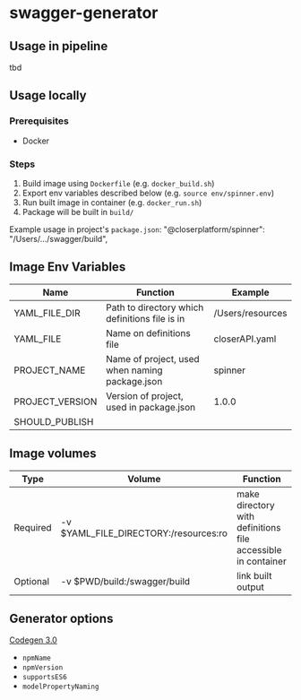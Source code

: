 # swagger-generator


## Usage in pipeline
tbd
## Usage locally
### Prerequisites
  - Docker
### Steps
 1. Build image using `Dockerfile` (e.g. `docker_build.sh`)
 2. Export env variables described below (e.g. `source env/spinner.env`)
 3. Run built image in container (e.g. `docker_run.sh`)
 4. Package will be built in `build/`

Example usage in project's `package.json`:
"@closerplatform/spinner": "/Users/.../swagger/build",

## Image Env Variables
| Name | Function | Example |
| ---- | -------- | ------- |
| YAML_FILE_DIR | Path to directory which definitions file is in | /Users/resources
| YAML_FILE | Name on definitions file | closerAPI.yaml
| PROJECT_NAME | Name of project, used when naming package.json | spinner |
| PROJECT_VERSION | Version of project, used in package.json | 1.0.0 |
| SHOULD_PUBLISH |  |

## Image volumes
| Type | Volume | Function |
| ---- | ------ | -------- |
| Required | -v $YAML_FILE_DIRECTORY:/resources:ro | make directory with definitions file accessible in container |
| Optional | -v $PWD/build:/swagger/build | link built output |

## Generator options
[Codegen 3.0](https://github.com/swagger-api/swagger-codegen/tree/3.0.0)

 - `npmName`
 - `npmVersion`
 - `supportsES6`
 - `modelPropertyNaming`